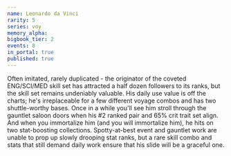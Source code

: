 ```yaml
---
name: Leonardo da Vinci
rarity: 5
series: voy
memory_alpha:
bigbook_tier: 2
events: 8
in_portal: true
published: true
---
```


Often imitated, rarely duplicated - the originator of the coveted ENG/SCI/MED skill set has attracted a half dozen followers to its ranks, but the skill set remains undeniably valuable. His daily use value is off the charts; he's irreplaceable for a few different voyage combos and has two shuttle-worthy bases. Once in a while you'll see him stroll through the gauntlet saloon doors when his #2 ranked pair and 65% crit trait set align. And when you immortalize him (and you will immortalize him), he hits on two stat-boosting collections. Spotty-at-best event and gauntlet work are unable to prop up slowly drooping stat ranks, but a rare skill combo and stats that still demand daily work ensure that his slide will be a graceful one.
